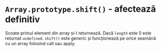 # `Array.prototype.shift()` - afectează definitiv

Scoate primul element din array și-l returnează.
Dacă `length` este 0 este returnat `undefined`. `shift()` este generic și funcționează pe orice seamănă cu un array folosind call sau apply.
